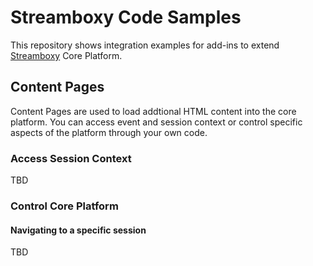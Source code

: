 # Streamboxy Code Samples
This repository shows integration examples for add-ins to extend [Streamboxy](https://www.streamboxy.com) Core Platform.

## Content Pages
Content Pages are used to load addtional HTML content into the core platform. You can access event and session context or control specific aspects of the platform through your own code.

### Access Session Context
TBD

### Control Core Platform
#### Navigating to a specific session
TBD
